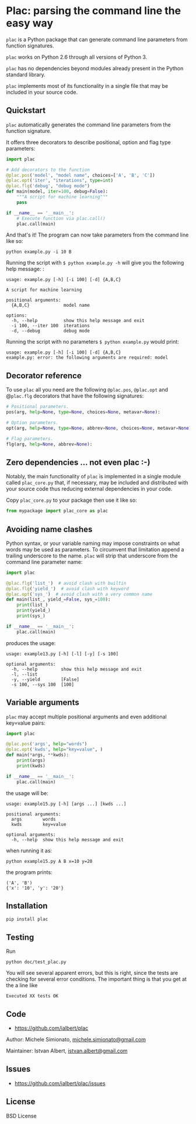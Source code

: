 # Plac: parsing the command line the easy way

`plac` is a Python package that can generate command line parameters
from function signatures.

`plac` works on Python 2.6 through all versions of Python 3.

`plac` has no dependencies beyond modules already present in the Python
standard library.

`plac` implements most of its functionality in a single file that may be
included in your source code.

## Quickstart

`plac` automatically generates the command line parameters from the function signature. 
        
It offers three decorators to describe positional, option and flag type parameters:

```python
import plac

# Add decorators to the function
@plac.pos('model', "model name", choices=['A', 'B', 'C'])
@plac.opt('iter', "iterations", type=int)
@plac.flg('debug', "debug mode")
def main(model, iter=100, debug=False):
    """A script for machine learning"""
    pass

if __name__ == '__main__':
    # Execute function via plac.call()
    plac.call(main)
```

And that's it! The program can now take parameters from the command line like so:

    python example.py -i 10 B 

Running the script with `$ python example.py -h` will give you the
following help message: :

```
usage: example.py [-h] [-i 100] [-d] {A,B,C}

A script for machine learning

positional arguments:
  {A,B,C}             model name

options:
  -h, --help          show this help message and exit
  -i 100, --iter 100  iterations
  -d, --debug         debug mode
```

Running the script with no parameters `$ python example.py` would print:

```
usage: example.py [-h] [-i 100] [-d] {A,B,C}
example.py: error: the following arguments are required: model
```

## Decorator reference

To use `plac` all you need are the following `@plac.pos`, `@plac.opt` and @`plac.flg` decorators that have the following signatures:

```python
# Positional parameters.
pos(arg, help=None, type=None, choices=None, metavar=None):

# Option parameters.
opt(arg, help=None, type=None, abbrev=None, choices=None, metavar=None):

# Flag parameters.
flg(arg, help=None, abbrev=None):
```

## Zero dependencies ... not even plac :-)

Notably, the main functionality of `plac` is implemented in a single
module called `plac_core.py` that, if necessary, may be included and
distributed with your source code thus reducing external dependencies in
your code.

Copy `plac_core.py` to your package then use it like so:

```python
from mypackage import plac_core as plac
```

## Avoiding name clashes

Python syntax, or your variable naming may impose constraints on what
words may be used as parameters. To circumvent that limitation append a
trailing underscore to the name. `plac` will strip that underscore from
the command line parameter name:

```python
import plac

@plac.flg('list_')  # avoid clash with builtin
@plac.flg('yield_')  # avoid clash with keyword
@plac.opt('sys_')  # avoid clash with a very common name
def main(list_, yield_=False, sys_=100):
    print(list_)
    print(yield_)
    print(sys_)

if __name__ == '__main__':
    plac.call(main)
```

produces the usage:

```
usage: example13.py [-h] [-l] [-y] [-s 100]

optional arguments:
  -h, --help         show this help message and exit
  -l, --list
  -y, --yield        [False]
  -s 100, --sys 100  [100]
```

## Variable arguments

`plac` may accept multiple positional arguments and even additional key=value pairs:

```python
import plac

@plac.pos('args', help="words")
@plac.opt('kwds', help="key=value", )
def main(*args, **kwds):
    print(args)
    print(kwds)

if __name__ == '__main__':
    plac.call(main)
```

the usage will be:

```
usage: example15.py [-h] [args ...] [kwds ...]

positional arguments:
  args        words
  kwds        key=value

optional arguments:
  -h, --help  show this help message and exit
```

when running it as:

    python example15.py A B x=10 y=20

the program prints:

    ('A', 'B')
    {'x': '10', 'y': '20'}

## Installation

    pip install plac

## Testing

Run

    python doc/test_plac.py

You will see several apparent errors, but this is right, since the tests
are checking for several error conditions. The important thing is that
you get at the a line like

`Executed XX tests OK`

## Code

-   <https://github.com/ialbert/plac>

Author: Michele Simionato, <michele.simionato@gmail.com>

Maintainer: Istvan Albert, <istvan.albert@gmail.com>

## Issues

-   <https://github.com/ialbert/plac/issues>

## License

BSD License
